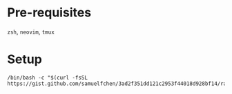 # Pre-requisites
`zsh`, `neovim`, `tmux`

# Setup

```
/bin/bash -c "$(curl -fsSL https://gist.github.com/samuelfchen/3ad2f351dd121c2953f44018d928bf14/raw/a4bd8c86484cf011d1cc4ebf41922432dc2af0b3/init.sh)"
```

